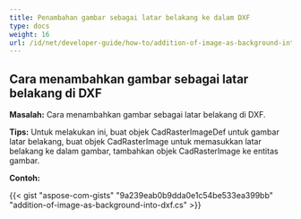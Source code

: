 ```yaml
---
title: Penambahan gambar sebagai latar belakang ke dalam DXF
type: docs
weight: 16
url: /id/net/developer-guide/how-to/addition-of-image-as-background-into-dxf/
---
```


## **Cara menambahkan gambar sebagai latar belakang di DXF**

**Masalah:** Cara menambahkan gambar sebagai latar belakang di DXF.

**Tips:** Untuk melakukan ini, buat objek CadRasterImageDef untuk gambar latar belakang, buat objek CadRasterImage untuk memasukkan latar belakang ke dalam gambar, tambahkan objek CadRasterImage ke entitas gambar.

**Contoh:**

{{< gist "aspose-com-gists" "9a239eab0b9dda0e1c54be533ea399bb" "addition-of-image-as-background-into-dxf.cs" >}}
